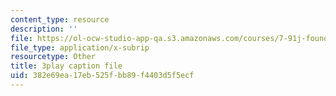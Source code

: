 ```yaml
---
content_type: resource
description: ''
file: https://ol-ocw-studio-app-qa.s3.amazonaws.com/courses/7-91j-foundations-of-computational-and-systems-biology-spring-2014/382e69ea17eb525fbb89f4403d5f5ecf_P3ORBMon8aw.vtt
file_type: application/x-subrip
resourcetype: Other
title: 3play caption file
uid: 382e69ea-17eb-525f-bb89-f4403d5f5ecf
---
```

